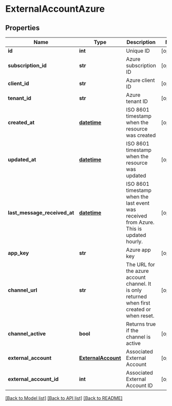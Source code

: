 # ExternalAccountAzure

## Properties
Name | Type | Description | Notes
------------ | ------------- | ------------- | -------------
**id** | **int** | Unique ID | [optional] 
**subscription_id** | **str** | Azure subscription ID | [optional] 
**client_id** | **str** | Azure client ID | [optional] 
**tenant_id** | **str** | Azure tenant ID | [optional] 
**created_at** | [**datetime**](DateTime.md) | ISO 8601 timestamp when the resource was created | [optional] 
**updated_at** | [**datetime**](DateTime.md) | ISO 8601 timestamp when the resource was updated | [optional] 
**last_message_received_at** | [**datetime**](DateTime.md) | ISO 8601 timestamp when the last event was received from Azure. This is updated hourly. | [optional] 
**app_key** | **str** | Azure app key | [optional] 
**channel_url** | **str** | The URL for the azure account channel.  It is only returned when first created or when reset. | [optional] 
**channel_active** | **bool** | Returns true if the channel is active | [optional] 
**external_account** | [**ExternalAccount**](ExternalAccount.md) | Associated External Account | [optional] 
**external_account_id** | **int** | Associated External Account ID | [optional] 

[[Back to Model list]](../README.md#documentation-for-models) [[Back to API list]](../README.md#documentation-for-api-endpoints) [[Back to README]](../README.md)


